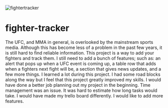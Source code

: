 ![fightertracker](https://user-images.githubusercontent.com/19808088/30729066-5c97bbe6-9f22-11e7-9006-dbd859369ef1.png)


# fighter-tracker
The UFC, and MMA in general, is overlooked by the mainstream sports media.
Although this has become less of a problem in the past few years, it is still hard to find reliable information. This project is a way to add your fighters and track them. I still need to add a bunch of features; such as: an alert that pops up when a UFC event is coming up, a table row that adds when a fighters next fight will be, a section that gives news updates, and a few more things.
I learned a lot during this project. I had some road blocks along the way but I feel that this project greatly improved my skills. I would have done a better job planning out my project in the beginning. Time management was an issue. It was hard to estimate how long tasks would take. I would have made my trello board differently. I would like to add more features.
<!-- ![alt tag](http://url/to/FighterTrackerScreen.png) -->
